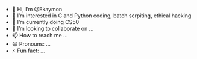 - 👋 Hi, I’m @Ekaymon
- 👀 I’m interested in C and Python coding, batch scrpiting, ethical hacking
- 🌱 I’m currently doing CS50
- 💞️ I’m looking to collaborate on ...
- 📫 How to reach me ...
- 😄 Pronouns: ...
- ⚡ Fun fact: ...

<!---
Ekaymon/Ekaymon is a ✨ special ✨ repository because its `README.md` (this file) appears on your GitHub profile.
You can click the Preview link to take a look at your changes.
--->
